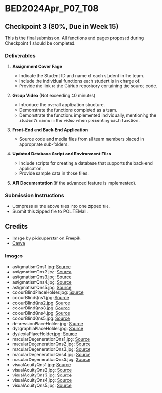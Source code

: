 # BED2024Apr_P07_T08

## Checkpoint 3 (80%, Due in Week 15)

This is the final submission. All functions and pages proposed during Checkpoint 1 should be completed.

### Deliverables

1. **Assignment Cover Page**
    - Indicate the Student ID and name of each student in the team.
    - Include the individual functions each student is in charge of.
    - Provide the link to the GitHub repository containing the source code.

2. **Group Video** (Not exceeding 40 minutes)
    - Introduce the overall application structure.
    - Demonstrate the functions completed as a team.
    - Demonstrate the functions implemented individually, mentioning the student’s name in the video when presenting each function.

3. **Front-End and Back-End Application**
    - Source code and media files from all team members placed in appropriate sub-folders.

4. **Updated Database Script and Environment Files**
    - Include scripts for creating a database that supports the back-end application.
    - Provide sample data in those files.

5. **API Documentation** (if the advanced feature is implemented).

### Submission Instructions
- Compress all the above files into one zipped file.
- Submit this zipped file to POLITEMall.

## Credits

- [Image by pikisuperstar on Freepik](https://www.freepik.com/free-vector/hand-drawn-glossary-illustration_41099328.htm#fromView=search&page=1&position=4&uuid=6caa4ec3-e237-437b-b17f-5bdb2c55dbef)
- [Canva](https://www.canva.com/)

### Images
- astigmatismQns1.jpg: [Source](https://www.nvisioncenters.com/wp-content/uploads//astigmatism-test-2.png)
- astigmatismQns2.jpg: [Source](https://encrypted-tbn2.gstatic.com/images?q=tbn:ANd9GcQGiSl8ukq5HC8cHpCCBi14Swjd8MvbRkkQodlzsSByqYIACPkY)
- astigmatismQns3.jpg: [Source](https://encrypted-tbn2.gstatic.com/images?q=tbn:ANd9GcQPoT8IUa6fmvQo2TKeoz_u5xHVaqggA_7P0dBLE-Ja0WOsiC0V)
- astigmatismQns4.jpg: [Source](https://encrypted-tbn0.gstatic.com/images?q=tbn:ANd9GcQXwsxBdTyfufz1EjCclbqbwVWL5_0NLHQniM4vvTrsfHxlj1Tr)
- astigmatismQns5.jpg: [Source](https://encrypted-tbn0.gstatic.com/images?q=tbn:ANd9GcSYh5g2JJQCWHqySg5ZGjTCMChnVlg6uA0uRyf60IDL9LSRf5t_)
- colourBlindPlaceHolder.jpg: [Source](https://encrypted-tbn1.gstatic.com/images?q=tbn:ANd9GcR_rVn6qCpdkrYTgcHKVGvhwC0wiKY87d9ZivePP_rzhAAqMIiS)
- colourBlindQns1.jpg: [Source](https://images.fineartamerica.com/images-medium-large-5/9-colour-blindness-test-science-photo-library.jpg)
- colourBlindQns2.jpg: [Source](https://m.psecn.photoshelter.com/img-get/I0000m.cZNMo.HjY/s/860/860/Fphoto-27019212A-2DS.jpg)
- colourBlindQns3.jpg: [Source](https://encrypted-tbn2.gstatic.com/images?q=tbn:ANd9GcRA5tS-Qk429tZ5pF3E0V_xgFkrKjlDiAR1pNG3qAiS-VKFeycH)
- colourBlindQns4.jpg: [Source](https://encrypted-tbn3.gstatic.com/images?q=tbn:ANd9GcRdup0PVJs0w90h0XnMA8qK98kRDptpZWnJYpkvlFJVZEOGtHCE)
- colourBlindQns5.jpg: [Source](https://encrypted-tbn3.gstatic.com/images?q=tbn:ANd9GcQbQ4PtvjFDPYqWi2rU_F4RVmvrOzQdNm77YLcjszRhEdTwAFaZ)
- depressionPlaceHolder.jpg: [Source](https://encrypted-tbn2.gstatic.com/images?q=tbn:ANd9GcQKfY1iQSc3o9pXL3UK1KD1ALuJg1xki_oUBJnx7daDbE8K5osz)
- dysgraphiaPlaceHolder.jpg: [Source](https://encrypted-tbn2.gstatic.com/images?q=tbn:ANd9GcQiCuq7XL97LTTdB3NxIviisUhR6cRxyFq7mOjTUJiG72akrWSB)
- dyslexiaPlaceHolder.jpg: [Source](https://www.canva.com/)
- macularDegenerationQns1.jpg: [Source](https://encrypted-tbn2.gstatic.com/images?q=tbn:ANd9GcSDIMiFOS8ff8bt668Uyp4BRE0CEahsXfjvg1qcCiBraj66sJBz)
- macularDegenerationQns2.jpg: [Source](https://www.retinagozhastanesi.com/en/assets/images/httimg/amsler-grid-5.jpg)
- macularDegenerationQns3.jpg: [Source](https://encrypted-tbn1.gstatic.com/images?q=tbn:ANd9GcSwS456HdqXz6Lak15n5M-5Q3Px4TLpEW7c63cQmkc3-pELspti)
- macularDegenerationQns4.jpg: [Source](https://encrypted-tbn1.gstatic.com/images?q=tbn:ANd9GcRIWF5rthNaSKhfx23CKzrbDWYxAsDBbSeZDq2ZTar-IPo0bAPj)
- macularDegenerationQns5.jpg: [Source](https://encrypted-tbn0.gstatic.com/images?q=tbn:ANd9GcRkyMHdIcirriol7rKAH9ncH32tkoMC117exeX2mTil8DgaOsfv)
- visualAcuityQns1.jpg: [Source](https://encrypted-tbn1.gstatic.com/images?q=tbn:ANd9GcTeZPYZMxf8J_G7DUASYw2rmZzLI1zpD__IT4jZ7RbpZz0cAM83)
- visualAcuityQns2.jpg: [Source](https://encrypted-tbn2.gstatic.com/images?q=tbn:ANd9GcSyJYlKYJtrNyFSmri8FVpB451_FohqFgwbSaLkQHo-NnZeiF3v)
- visualAcuityQns3.jpg: [Source](https://encrypted-tbn3.gstatic.com/images?q=tbn:ANd9GcQUnVy4svQ0XYzx7RfBgLvjT-h8eFs9Bkw11pvNL_YdzXAU11gy)
- visualAcuityQns4.jpg: [Source](https://encrypted-tbn0.gstatic.com/images?q=tbn:ANd9GcRncOMoIQIEy1WAclvLD5ySXeWL3xpiGVEKCApNR3XPjYzPtBa_)
- visualAcuityQns5.jpg: [Source](https://encrypted-tbn3.gstatic.com/images?q=tbn:ANd9GcRiWWAhE29OPpyWXlM5i25qt0VvfIfyOhEqEbvpU24-mtF4LQ4t)
